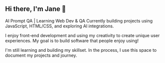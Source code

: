 ## Hi there, I'm Jane 👋

<!--
**jellyglitch/jellyglitch** is a ✨ _special_ ✨ repository because its `README.md` (this file) appears on your GitHub profile.

Here are some ideas to get you started:

- 🔭 I’m currently working on ...
- 🌱 I’m currently learning ...
- 👯 I’m looking to collaborate on ...
- 🤔 I’m looking for help with ...
- 💬 Ask me about ...
- 📫 How to reach me: ...
- 😄 Pronouns: ...
- ⚡ Fun fact: ...
-->

AI Prompt QA | Learning Web Dev & QA
Currently building projects using JavaScript, HTML/CSS, and exploring AI integrations.

I enjoy front-end development and using my creativity to create unique user experiences. My goal is to build software that people enjoy using! 

I'm still learning and building my skillset. In the process, I use this space to document my projects and journey.

